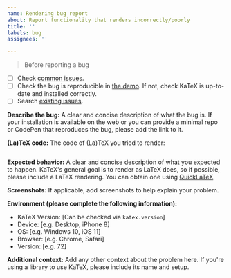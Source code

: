 ```yaml
---
name: Rendering bug report
about: Report functionality that renders incorrectly/poorly
title: ''
labels: bug
assignees: ''

---
```


> Before reporting a bug
- [ ] Check [common issues](https://katex.org/docs/issues.html).
- [ ] Check the bug is reproducible in [the demo](https://katex.org). If not, check KaTeX is up-to-date and installed correctly.
- [ ] Search [existing issues](https://github.com/KaTeX/KaTeX/issues).

**Describe the bug:**
A clear and concise description of what the bug is. If your installation is available on the web or you can provide a minimal repo or CodePen that reproduces the bug, please add the link to it.

**(La)TeX code:**
The code of (La)TeX you tried to render:
```latex

```

**Expected behavior:**
A clear and concise description of what you expected to happen. KaTeX's general goal is to render as LaTeX does, so if possible, please include a LaTeX rendering. You can obtain one using [QuickLaTeX](https://www.quicklatex.com/).

**Screenshots:**
If applicable, add screenshots to help explain your problem.

**Environment (please complete the following information):**
 - KaTeX Version: [Can be checked via `katex.version`]
 - Device: [e.g. Desktop, iPhone 8]
 - OS: [e.g. Windows 10, iOS 11]
 - Browser: [e.g. Chrome, Safari]
 - Version: [e.g. 72]

**Additional context:**
Add any other context about the problem here. If you're using a library to use KaTeX, please include its name and setup.
